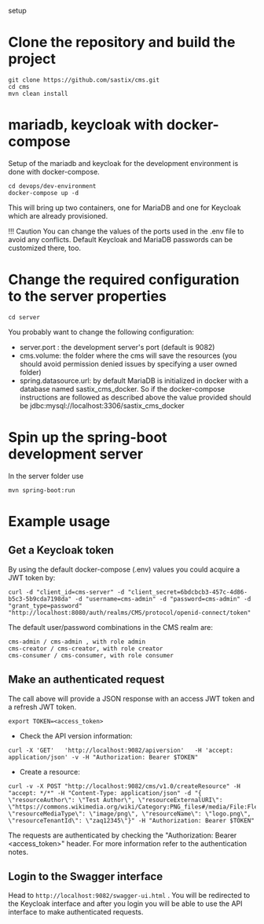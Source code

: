 setup

# Clone the repository and build the project

```
git clone https://github.com/sastix/cms.git
cd cms
mvn clean install
```

# mariadb, keycloak with docker-compose

Setup of the mariadb and keycloak for the development environment is done with docker-compose.

```
cd devops/dev-environment
docker-compose up -d
```

This will bring up two containers, one for MariaDB and one for Keycloak which are already provisioned.

!!! Caution
You can change the values of the ports used in the .env file to avoid any conflicts. Default Keycloak and MariaDB passwords can be customized there, too.

# Change the required configuration to the server properties

```
cd server
```

You probably want to change the following configuration:

- server.port : the development server's port (default is 9082)
- cms.volume: the folder where the cms will save the resources (you should avoid permission denied issues by specifying a user owned folder)
- spring.datasource.url: by default MariaDB is initialized in docker with a database named sastix_cms_docker. So if the docker-compose instructions are followed as described above the value provided should be jdbc:mysql://localhost:3306/sastix_cms_docker

# Spin up the spring-boot development server

In the server folder use

```
mvn spring-boot:run
```

# Example usage

## Get a Keycloak token

By using the default docker-compose (.env) values you could acquire a JWT token by:

```
curl -d "client_id=cms-server" -d "client_secret=6bdcbcb3-457c-4d86-b5c3-5b9cda7198da" -d "username=cms-admin" -d "password=cms-admin" -d "grant_type=password" "http://localhost:8080/auth/realms/CMS/protocol/openid-connect/token"
```

The default user/password combinations in the CMS realm are:

```
cms-admin / cms-admin , with role admin
cms-creator / cms-creator, with role creator
cms-consumer / cms-consumer, with role consumer
```

## Make an authenticated request

The call above will provide a JSON response with an access JWT token and a refresh JWT token.

```
export TOKEN=<access_token>
```

- Check the API version information:

```
curl -X 'GET'   'http://localhost:9082/apiversion'   -H 'accept: application/json' -v -H "Authorization: Bearer $TOKEN"
```

- Create a resource:

```
curl -v -X POST "http://localhost:9082/cms/v1.0/createResource" -H "accept: */*" -H "Content-Type: application/json" -d "{ \"resourceAuthor\": \"Test Author\", \"resourceExternalURI\": \"https://commons.wikimedia.org/wiki/Category:PNG_files#/media/File:Flederspekrp.png\", \"resourceMediaType\": \"image/png\", \"resourceName\": \"logo.png\", \"resourceTenantId\": \"zaq12345\"}" -H "Authorization: Bearer $TOKEN"
```

The requests are authenticated by checking the "Authorization: Bearer <access_token>" header. For more information refer to the authentication notes.

## Login to the Swagger interface

Head to ```http://localhost:9082/swagger-ui.html``` . You will be redirected to the Keycloak interface and after you login you will be able to use the API interface to make authenticated requests.